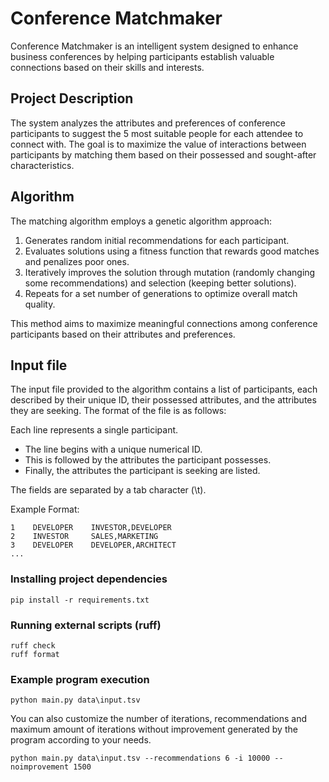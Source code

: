 # Conference Matchmaker

Conference Matchmaker is an intelligent system designed to enhance business conferences by helping participants establish valuable connections based on their skills and interests.

## Project Description

The system analyzes the attributes and preferences of conference participants to suggest the 5 most suitable people for each attendee to connect with. The goal is to maximize the value of interactions between participants by matching them based on their possessed and sought-after characteristics.

## Algorithm

The matching algorithm employs a genetic algorithm approach:

1. Generates random initial recommendations for each participant.
2. Evaluates solutions using a fitness function that rewards good matches and penalizes poor ones.
3. Iteratively improves the solution through mutation (randomly changing some recommendations) and selection (keeping better solutions).
4. Repeats for a set number of generations to optimize overall match quality.

This method aims to maximize meaningful connections among conference participants based on their attributes and preferences.

## Input file

The input file provided to the algorithm contains a list of 
participants, each described by their unique ID, their possessed attributes, and the attributes they are seeking. The format of the file is as follows:

Each line represents a single participant.
- The line begins with a unique numerical ID.
- This is followed by the attributes the participant possesses.
- Finally, the attributes the participant is seeking are listed.

The fields are separated by a tab character (\t). 

Example Format:
```
1    DEVELOPER    INVESTOR,DEVELOPER
2    INVESTOR     SALES,MARKETING
3    DEVELOPER    DEVELOPER,ARCHITECT
...
```



### Installing project dependencies 
```
pip install -r requirements.txt
```
### Running external scripts (ruff)
```
ruff check 
ruff format
```
### Example program execution
```
python main.py data\input.tsv 
```
You can also customize the number of iterations, recommendations and maximum amount of iterations without improvement generated by the program according to your needs.
```
python main.py data\input.tsv --recommendations 6 -i 10000 --noimprovement 1500 
```
